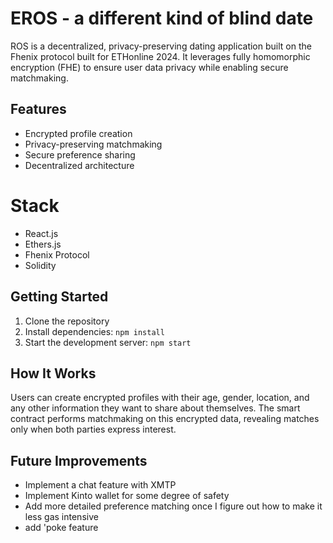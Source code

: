 # EROS - a different kind of blind date

ROS is a decentralized, privacy-preserving dating application built on the Fhenix protocol built for ETHonline 2024. It leverages fully homomorphic encryption (FHE) to ensure user data privacy while enabling secure matchmaking.

## Features

- Encrypted profile creation
- Privacy-preserving matchmaking
- Secure preference sharing
- Decentralized architecture

# Stack

- React.js
- Ethers.js
- Fhenix Protocol
- Solidity

## Getting Started

1. Clone the repository
2. Install dependencies: `npm install`
3. Start the development server: `npm start`

## How It Works

Users can create encrypted profiles with their age, gender, location, and any other information they want to share about themselves. The smart contract performs matchmaking on this encrypted data, revealing matches only when both parties express interest.

## Future Improvements

- Implement a chat feature with XMTP
- Implement Kinto wallet for some degree of safety
- Add more detailed preference matching once I figure out how to make it less gas intensive
- add 'poke feature
